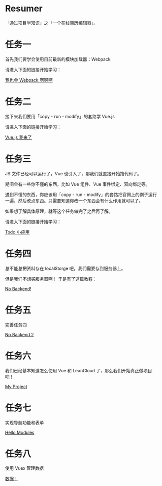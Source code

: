# Resumer

「通过项目学知识」之「一个在线简历编辑器」。

# 任务一

首先我们要学会使用目前最新的模块加载器：Webpack

请进入下面的链接开始学习：

[我也会 Webpack 啊啊啊](https://github.com/jirengu-inc/jrg-project-5/issues/1)

# 任务二

接下来我们要用「copy - run - modify」的套路学 Vue.js

请进入下面的链接开始学习：

[Vue.js 我来了](https://github.com/jirengu-inc/jrg-project-5/issues/2)

# 任务三

JS 文件已经可以运行了，Vue 也引入了，那我们就直接开始撸代码了。

期间会有一些你不懂的东西，比如 Vue 组件、Vue 事件绑定、双向绑定等。

遇到不懂的东西，你应该用「copy - run - modify」的套路把官网上的例子运行一遍，然后改点东西。只需要知道你改一个东西会有什么作用就可以了。

如果想了解具体原理，就等这个任务做完了之后再了解。

请进入下面的链接开始学习：

[Todo 小应用](https://github.com/jirengu-inc/jrg-project-5/issues/3)

# 任务四

总不能总把资料存在 localStorge 吧，我们需要存到服务器上。

但是我们不想买服务器啊！
于是有了这篇教程：

[No Backend!](https://github.com/jirengu-inc/jrg-project-5/issues/4)

# 任务五

完善任务四

[No Backend 2](https://github.com/jirengu-inc/jrg-project-5/issues/5)

# 任务六
我们已经基本知道怎么使用 Vue 和 LeanCloud 了，那么我们开始真正做项目吧！

[My Project](https://github.com/jirengu-inc/jrg-project-5/issues/7)


# 任务七
实现导航功能和表单

[Hello Modules](https://github.com/jirengu-inc/jrg-project-5/issues/8)

# 任务八
使用 Vuex 管理数据

[数据！](https://github.com/jirengu-inc/jrg-project-5/issues/9)
